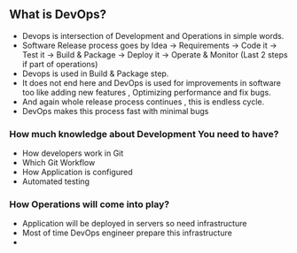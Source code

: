 
## What is DevOps?

- Devops is intersection of Development and Operations in simple words.
- Software Release process goes by Idea -> Requirements -> Code it -> Test it -> Build & Package -> Deploy it -> Operate & Monitor (Last 2 steps if part of operations)
- Devops is used in Build & Package step.
- It does not end here and DevOps is used for improvements in software too like adding new features , Optimizing performance and fix bugs.
- And again whole release process continues , this is endless cycle.
- DevOps makes this process fast with minimal bugs

### How much knowledge about Development You need to have?

- How developers work in Git
- Which Git Workflow
- How Application is configured
- Automated testing

### How Operations will come into play?

- Application will be deployed in servers so need infrastructure
- Most of time DevOps engineer prepare this infrastructure
- 
